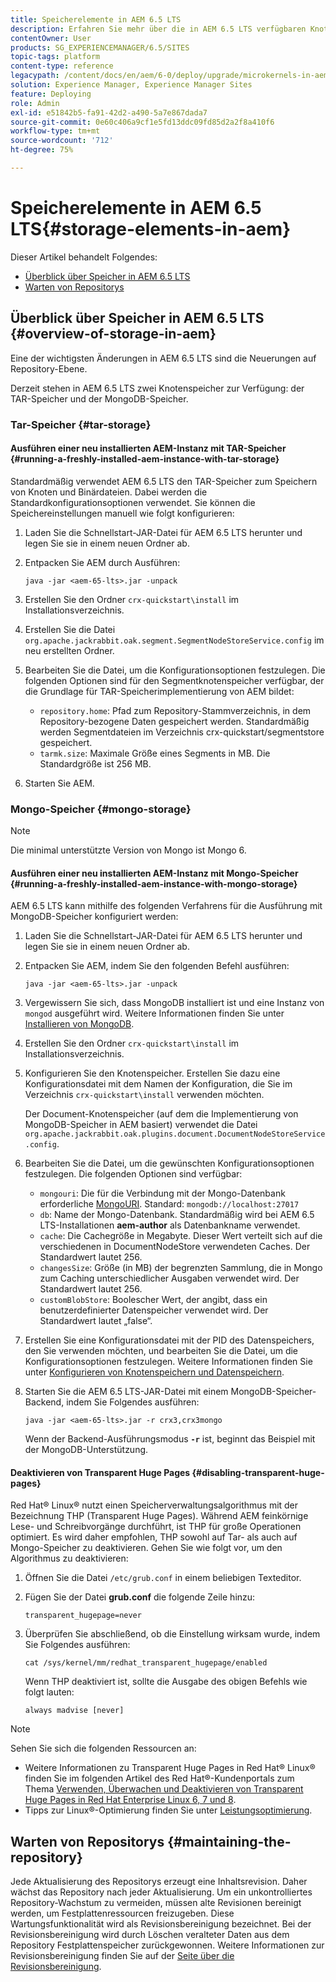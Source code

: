 ```yaml
---
title: Speicherelemente in AEM 6.5 LTS
description: Erfahren Sie mehr über die in AEM 6.5 LTS verfügbaren Knotenspeicher-Implementierungen und die Wartung des Repositorys.
contentOwner: User
products: SG_EXPERIENCEMANAGER/6.5/SITES
topic-tags: platform
content-type: reference
legacypath: /content/docs/en/aem/6-0/deploy/upgrade/microkernels-in-aem-6-0
solution: Experience Manager, Experience Manager Sites
feature: Deploying
role: Admin
exl-id: e51842b5-fa91-42d2-a490-5a7e867dada7
source-git-commit: 0e60c406a9cf1e5fd13ddc09fd85d2a2f8a410f6
workflow-type: tm+mt
source-wordcount: '712'
ht-degree: 75%

---
```


# Speicherelemente in AEM 6.5 LTS{#storage-elements-in-aem}

Dieser Artikel behandelt Folgendes:

* [Überblick über Speicher in AEM 6.5 LTS](/help/sites-deploying/storage-elements-in-aem-6.md#overview-of-storage-in-aem)
* [Warten von Repositorys](/help/sites-deploying/storage-elements-in-aem-6.md#maintaining-the-repository)

## Überblick über Speicher in AEM 6.5 LTS {#overview-of-storage-in-aem}

Eine der wichtigsten Änderungen in AEM 6.5 LTS sind die Neuerungen auf Repository-Ebene.

Derzeit stehen in AEM 6.5 LTS zwei Knotenspeicher zur Verfügung: der TAR-Speicher und der MongoDB-Speicher.

### Tar-Speicher {#tar-storage}

#### Ausführen einer neu installierten AEM-Instanz mit TAR-Speicher {#running-a-freshly-installed-aem-instance-with-tar-storage}

Standardmäßig verwendet AEM 6.5 LTS den TAR-Speicher zum Speichern von Knoten und Binärdateien. Dabei werden die Standardkonfigurationsoptionen verwendet. Sie können die Speichereinstellungen manuell wie folgt konfigurieren:

1. Laden Sie die Schnellstart-JAR-Datei für AEM 6.5 LTS herunter und legen Sie sie in einem neuen Ordner ab.
1. Entpacken Sie AEM durch Ausführen:

   `java -jar <aem-65-lts>.jar -unpack`

1. Erstellen Sie den Ordner `crx-quickstart\install` im Installationsverzeichnis.

1. Erstellen Sie die Datei `org.apache.jackrabbit.oak.segment.SegmentNodeStoreService.config` im neu erstellten Ordner.

1. Bearbeiten Sie die Datei, um die Konfigurationsoptionen festzulegen. Die folgenden Optionen sind für den Segmentknotenspeicher verfügbar, der die Grundlage für TAR-Speicherimplementierung von AEM bildet:

   * `repository.home`: Pfad zum Repository-Stammverzeichnis, in dem Repository-bezogene Daten gespeichert werden. Standardmäßig werden Segmentdateien im Verzeichnis crx-quickstart/segmentstore gespeichert.
   * `tarmk.size`: Maximale Größe eines Segments in MB. Die Standardgröße ist 256 MB.

1. Starten Sie AEM.

### Mongo-Speicher {#mongo-storage}

>[!NOTE]
>
>Die minimal unterstützte Version von Mongo ist Mongo 6.

#### Ausführen einer neu installierten AEM-Instanz mit Mongo-Speicher {#running-a-freshly-installed-aem-instance-with-mongo-storage}

AEM 6.5 LTS kann mithilfe des folgenden Verfahrens für die Ausführung mit MongoDB-Speicher konfiguriert werden:

1. Laden Sie die Schnellstart-JAR-Datei für AEM 6.5 LTS herunter und legen Sie sie in einem neuen Ordner ab.
1. Entpacken Sie AEM, indem Sie den folgenden Befehl ausführen:

   `java -jar <aem-65-lts>.jar -unpack`

1. Vergewissern Sie sich, dass MongoDB installiert ist und eine Instanz von `mongod` ausgeführt wird. Weitere Informationen finden Sie unter [Installieren von MongoDB](https://docs.mongodb.org/manual/installation/).
1. Erstellen Sie den Ordner `crx-quickstart\install` im Installationsverzeichnis.
1. Konfigurieren Sie den Knotenspeicher. Erstellen Sie dazu eine Konfigurationsdatei mit dem Namen der Konfiguration, die Sie im Verzeichnis `crx-quickstart\install` verwenden möchten.

   Der Document-Knotenspeicher (auf dem die Implementierung von MongoDB-Speicher in AEM basiert) verwendet die Datei `org.apache.jackrabbit.oak.plugins.document.DocumentNodeStoreService.config`.

1. Bearbeiten Sie die Datei, um die gewünschten Konfigurationsoptionen festzulegen. Die folgenden Optionen sind verfügbar:

   * `mongouri`: Die für die Verbindung mit der Mongo-Datenbank erforderliche [MongoURI](https://docs.mongodb.org/manual/reference/connection-string/). Standard: `mongodb://localhost:27017`
   * `db`: Name der Mongo-Datenbank. Standardmäßig wird bei AEM 6.5 LTS-Installationen **aem-author** als Datenbankname verwendet.
   * `cache`: Die Cachegröße in Megabyte. Dieser Wert verteilt sich auf die verschiedenen in DocumentNodeStore verwendeten Caches. Der Standardwert lautet 256.
   * `changesSize`: Größe (in MB) der begrenzten Sammlung, die in Mongo zum Caching unterschiedlicher Ausgaben verwendet wird. Der Standardwert lautet 256.
   * `customBlobStore`: Boolescher Wert, der angibt, dass ein benutzerdefinierter Datenspeicher verwendet wird. Der Standardwert lautet „false“.

1. Erstellen Sie eine Konfigurationsdatei mit der PID des Datenspeichers, den Sie verwenden möchten, und bearbeiten Sie die Datei, um die Konfigurationsoptionen festzulegen. Weitere Informationen finden Sie unter [Konfigurieren von Knotenspeichern und Datenspeichern](/help/sites-deploying/data-store-config.md).

1. Starten Sie die AEM 6.5 LTS-JAR-Datei mit einem MongoDB-Speicher-Backend, indem Sie Folgendes ausführen:

   ```shell
   java -jar <aem-65-lts>.jar -r crx3,crx3mongo
   ```

   Wenn der Backend-Ausführungsmodus **`-r`** ist, beginnt das Beispiel mit der MongoDB-Unterstützung.

#### Deaktivieren von Transparent Huge Pages {#disabling-transparent-huge-pages}

Red Hat® Linux® nutzt einen Speicherverwaltungsalgorithmus mit der Bezeichnung THP (Transparent Huge Pages). Während AEM feinkörnige Lese- und Schreibvorgänge durchführt, ist THP für große Operationen optimiert. Es wird daher empfohlen, THP sowohl auf Tar- als auch auf Mongo-Speicher zu deaktivieren. Gehen Sie wie folgt vor, um den Algorithmus zu deaktivieren:

1. Öffnen Sie die Datei `/etc/grub.conf` in einem beliebigen Texteditor.
1. Fügen Sie der Datei **grub.conf** die folgende Zeile hinzu:

   ```
   transparent_hugepage=never
   ```

1. Überprüfen Sie abschließend, ob die Einstellung wirksam wurde, indem Sie Folgendes ausführen:

   ```
   cat /sys/kernel/mm/redhat_transparent_hugepage/enabled
   ```

   Wenn THP deaktiviert ist, sollte die Ausgabe des obigen Befehls wie folgt lauten:

   ```
   always madvise [never]
   ```

>[!NOTE]
>
>Sehen Sie sich die folgenden Ressourcen an:
>
>* Weitere Informationen zu Transparent Huge Pages in Red Hat® Linux® finden Sie im folgenden Artikel des Red Hat®-Kundenportals zum Thema [Verwenden, Überwachen und Deaktivieren von Transparent Huge Pages in Red Hat Enterprise Linux 6, 7 und 8](https://access.redhat.com/solutions/46111).
>* Tipps zur Linux®-Optimierung finden Sie unter [Leistungsoptimierung](/help/sites-deploying/configuring-performance.md).
>

## Warten von Repositorys {#maintaining-the-repository}

Jede Aktualisierung des Repositorys erzeugt eine Inhaltsrevision. Daher wächst das Repository nach jeder Aktualisierung. Um ein unkontrolliertes Repository-Wachstum zu vermeiden, müssen alte Revisionen bereinigt werden, um Festplattenressourcen freizugeben. Diese Wartungsfunktionalität wird als Revisionsbereinigung bezeichnet. Bei der Revisionsbereinigung wird durch Löschen veralteter Daten aus dem Repository Festplattenspeicher zurückgewonnen. Weitere Informationen zur Revisionsbereinigung finden Sie auf der [Seite über die Revisionsbereinigung](/help/sites-deploying/revision-cleanup.md).

